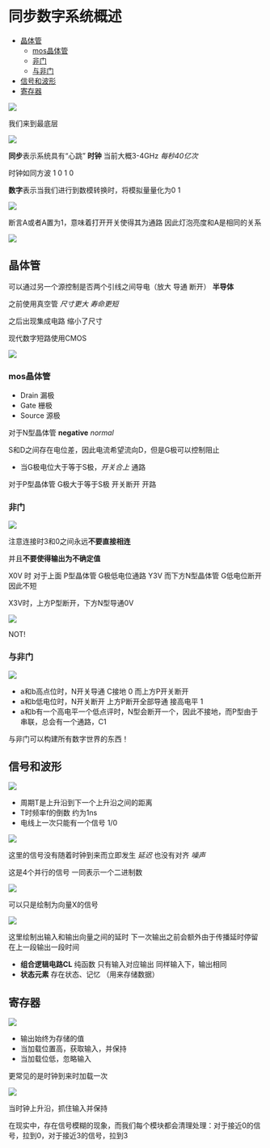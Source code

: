 # 同步数字系统概述
 
* [晶体管](#晶体管)
  * [mos晶体管](#mos晶体管)
  * [非门](#非门)
  * [与非门](#与非门)
* [信号和波形](#信号和波形)
* [寄存器](#寄存器)

![](img/9a735140.png)

我们来到最底层

![](img/9f19fb2c.png)

**同步**表示系统具有“心跳” **时钟** 当前大概3-4GHz *每秒40亿次* 

时钟如同方波 1 0 1 0

**数字**表示当我们进行到数模转换时，将模拟量量化为0 1

![](img/13350d7f.png)

断言A或者A置为1，意味着打开开关使得其为通路 因此灯泡亮度和A是相同的关系

![](img/970c0f5c.png)

## 晶体管

可以通过另一个源控制是否两个引线之间导电（放大 导通 断开） **半导体**

之前使用真空管 *尺寸更大* *寿命更短*

之后出现集成电路 缩小了尺寸

现代数字短路使用CMOS

![](img/db6141ca.png)

### mos晶体管

* Drain 漏极
* Gate 栅极
* Source 源极

对于N型晶体管 **negative** *normal*

S和D之间存在电位差，因此电流希望流向D，但是G极可以控制阻止

* 当G极电位大于等于S极，*开关合上* 通路

对于P型晶体管 G极大于等于S极 开关断开 开路

### 非门

![](img/88759c02.png)

注意连接时3和0之间永远**不要直接相连**

并且**不要使得输出为不确定值**

X0V 时 对于上面 P型晶体管 G极低电位通路 Y3V 而下方N型晶体管 G低电位断开 因此不短

X3V时，上方P型断开，下方N型导通0V

![](img/5f54170d.png)

NOT!

### 与非门

![](img/ba860bc7.png)

* a和b高点位时，N开关导通 C接地 0 而上方P开关断开
* a和b低电位时，N开关断开 上方P断开全部导通 接高电平 1
* a和b有一个高电平一个低点评时，N型会断开一个，因此不接地，而P型由于串联，总会有一个通路，C1

与非门可以构建所有数字世界的东西！

## 信号和波形

![](img/a1cab352.png)

* 周期T是上升沿到下一个上升沿之间的距离
* T时频率f的倒数 约为1ns
* 电线上一次只能有一个信号 1/0

![](img/d2ba5009.png)

这里的信号没有随着时钟到来而立即发生 *延迟* 也没有对齐 *噪声*

这是4个并行的信号 一同表示一个二进制数

![](img/3d14f253.png)

可以只是绘制为向量X的信号

![](img/d45da25d.png)

这里绘制出输入和输出向量之间的延时 下一次输出之前会额外由于传播延时停留在上一段输出一段时间

* **组合逻辑电路CL** 纯函数 只有输入对应输出 同样输入下，输出相同
* **状态元素** 存在状态、记忆 （用来存储数据）

## 寄存器

![](img/e20024f0.png)

* 输出始终为存储的值 
* 当加载位置高，获取输入，并保持
* 当加载位低，忽略输入

更常见的是时钟到来时加载一次

![](img/33f5ce93.png)

当时钟上升沿，抓住输入并保持

在现实中，存在信号模糊的现象，而我们每个模块都会清理处理：对于接近0的信号，拉到0，对于接近3的信号，拉到3
